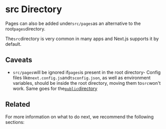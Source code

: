 # src Directory

Pages can also be added under`src/pages`as an alternative to the root`pages`directory.

The`src`directory is very common in many apps and Next.js supports it by default.

## Caveats

- `src/pages`will be ignored if`pages`is present in the root directory- Config files like`next.config.js`and`tsconfig.json`, as well as environment variables, should be inside the root directory, moving them to`src`won't work. Same goes for the[`public`directory](/docs/guide/basic-features/static-file-serving)

## Related

For more information on what to do next, we recommend the following sections:


